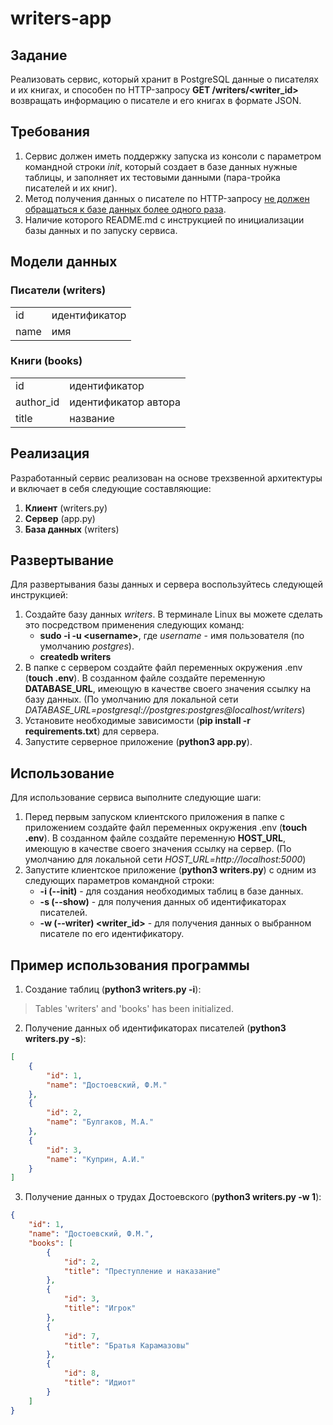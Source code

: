 <h1>writers-app</h1>

<h2>Задание</h2>

Реализовать сервис, который хранит в PostgreSQL данные о писателях и их книгах, и способен по HTTP-запросу <b>GET /writers/&lt;writer_id></b> возвращать информацию о писателе и его книгах в формате JSON.

<h2>Требования</h2>

<ol>
    <li>Сервис должен иметь поддержку запуска из консоли с параметром командной строки <i>init</i>, который создает в базе данных нужные таблицы, и заполняет их тестовыми данными (пара-тройка писателей и их книг).</li>
    <li>Метод получения данных о писателе по HTTP-запросу <u>не должен обращаться к базе данных более одного раза</u>.</li>
    <li>Наличие которого README.md с инструкцией по инициализации базы данных и по запуску сервиса.</li>
</ol>

<h2>Модели данных</h2>

<h3>Писатели (writers)</h3>

<table>
    <tr>
        <td>id</td>
        <td>идентификатор</td>
    </tr>
    <tr>
        <td>name</td>
        <td>имя</td>
    </tr>
</table>

<h3>Книги (books)</h3>

<table>
    <tr>
        <td>id</td>
        <td>идентификатор</td>
    </tr>
    <tr>
        <td>author_id</td>
        <td>идентификатор автора</td>
    </tr>
    <tr>
        <td>title</td>
        <td>название</td>
    </tr>
</table>

<h2>Реализация</h2>

Разработанный сервис реализован на основе трехзвенной архитектуры и включает в себя следующие составляющие:
<ol>
    <li><b>Клиент</b> (writers.py)</li>
    <li><b>Сервер</b> (app.py)</li>
    <li><b>База данных</b> (writers)</li>
</ol>

<h2>Развертывание</h2>

Для развертывания базы данных и сервера воспользуйтесь следующей инструкцией:
<ol>
    <li>Создайте базу данных <i>writers</i>. В терминале Linux вы можете сделать это посредством применения следующих команд:
        <ul>
            <li><b>sudo -i -u &lt;username></b>, где <i>username</i> - имя пользователя (по умолчанию <i>postgres</i>).</li>
            <li><b>createdb writers</b></li>
        </ul>
    </li>
    <li>В папке с сервером создайте файл переменных окружения .env (<b>touch .env</b>). В созданном файле создайте переменную <b>DATABASE_URL</b>, имеющую в качестве своего значения ссылку на базу данных. (По умолчанию для локальной сети <i>DATABASE_URL=postgresql://postgres:postgres@localhost/writers</i>)</li>
    <li>Установите необходимые зависимости (<b>pip install -r requirements.txt</b>) для сервера.</li>
    <li>Запустите серверное приложение (<b>python3 app.py</b>).</li>
</ol>

<h2>Использование</h2>

Для использование сервиса выполните следующие шаги:
<ol>
    <li>Перед первым запуском клиентского приложения в папке с приложением создайте файл переменных окружения .env (<b>touch .env</b>). В созданном файле создайте переменную <b>HOST_URL</b>, имеющую в качестве своего значения ссылку на сервер. (По умолчанию для локальной сети <i>HOST_URL=http://localhost:5000</i>)</li>
    <li>Запустите клиентское приложение (<b>python3 writers.py</b>) с одним из следующих параметров командной строки:
        <ul>
            <li><b>-i (--init)</b> - для создания необходимых таблиц в базе данных.</li>
            <li><b>-s (--show)</b> - для получения данных об идентификаторах писателей.</li>
            <li><b>-w (--writer) &lt;writer_id></b> - для получения данных о выбранном писателе по его идентификатору.</li>
        </ul>
    </li>
</ol>

<h2>Пример использования программы</h2>

1. Создание таблиц (<b>python3 writers.py -i</b>):

> Tables 'writers' and 'books' has been initialized.

2. Получение данных об идентификаторах писателей (<b>python3 writers.py -s</b>):


```json
[
    {
        "id": 1,
        "name": "Достоевский, Ф.М."
    },
    {
        "id": 2,
        "name": "Булгаков, М.А."
    },
    {
        "id": 3,
        "name": "Куприн, А.И."
    }
]
```

3. Получение данных о трудах Достоевского (<b>python3 writers.py -w 1</b>):

```json
{
    "id": 1,
    "name": "Достоевский, Ф.М.",
    "books": [
        {
            "id": 2,
            "title": "Преступление и наказание"
        },
        {
            "id": 3,
            "title": "Игрок"
        },
        {
            "id": 7,
            "title": "Братья Карамазовы"
        },
        {
            "id": 8,
            "title": "Идиот"
        }
    ]
}
```

